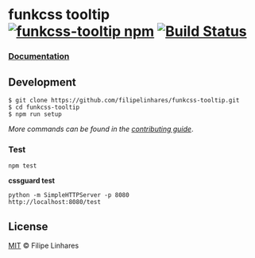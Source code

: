 # funkcss tooltip [![funkcss-tooltip npm](https://img.shields.io/npm/v/funkcss-tooltip.svg)](https://www.npmjs.com/package/funkcss-tooltip) [![Build Status](https://travis-ci.org/filipelinhares/funkcss-tooltip.svg?branch=master)](https://travis-ci.org/filipelinhares/funkcss-tooltip)

### [Documentation](#todo)

## Development
```
$ git clone https://github.com/filipelinhares/funkcss-tooltip.git
$ cd funkcss-tooltip
$ npm run setup
```

_More commands can be found in the [contributing guide](https://github.com/filipelinhares/funkcss/blob/master/CONTRIBUTING.md)_.


### Test
```
npm test
```

**cssguard test**
```
python -m SimpleHTTPServer -p 8080
http://localhost:8080/test
```

## License
[MIT](LICENSE.md) © Filipe Linhares
